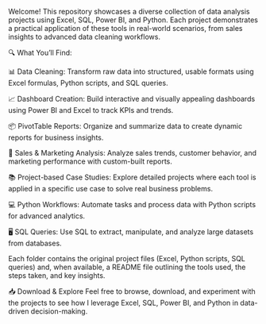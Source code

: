 Welcome! This repository showcases a diverse collection of data analysis projects using Excel, SQL, Power BI, and Python. Each project demonstrates a practical application of these tools in real-world scenarios, from sales insights to advanced data cleaning workflows.

🔍 What You’ll Find:

📊 Data Cleaning: Transform raw data into structured, usable formats using Excel formulas, Python scripts, and SQL queries.

📈 Dashboard Creation: Build interactive and visually appealing dashboards using Power BI and Excel to track KPIs and trends.

📦 PivotTable Reports: Organize and summarize data to create dynamic reports for business insights.

📅 Sales & Marketing Analysis: Analyze sales trends, customer behavior, and marketing performance with custom-built reports.

📚 Project-based Case Studies: Explore detailed projects where each tool is applied in a specific use case to solve real business problems.

💻 Python Workflows: Automate tasks and process data with Python scripts for advanced analytics.

🖥️ SQL Queries: Use SQL to extract, manipulate, and analyze large datasets from databases.

Each folder contains the original project files (Excel, Python scripts, SQL queries) and, when available, a README file outlining the tools used, the steps taken, and key insights.

📥 Download & Explore
Feel free to browse, download, and experiment with the projects to see how I leverage Excel, SQL, Power BI, and Python in data-driven decision-making.

